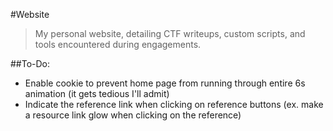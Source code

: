#Website
> My personal website, detailing CTF writeups, custom scripts, and tools encountered during engagements.

##To-Do:
- Enable cookie to prevent home page from running through entire 6s animation (it gets tedious I'll admit)
- Indicate the reference link when clicking on reference buttons (ex. make a resource link glow when clicking on the reference)
